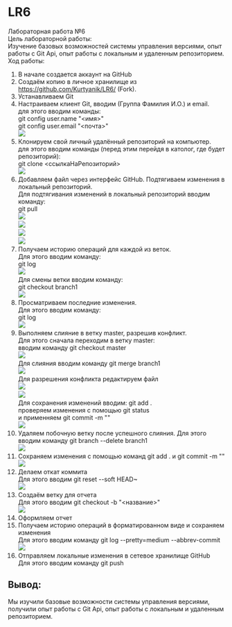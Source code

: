 # LR6
Лабораторная работа №6  
Цель лабораторной работы:  
Изучение базовых возможностей системы управления версиями, опыт работы с Git Api, опыт работы с локальным и удаленным репозиторием.
Ход работы:
1) В начале создается аккаунт на GitHub
2) Создаём копию в личное хранилище из https://github.com/Kurtyanik/LR6/ (Fork).
3) Устанавливаем Git
4) Настраиваем клиент Git, вводим (Группа Фамилия И.О.) и email.  
  для этого вводим команды:  
  git config user.name "<имя>"  
  git config user.email "<почта>"  
  ![](https://github.com/LorDanielle/LR6/blob/master/Screenshots/1.jpg)  
5) Клонируем свой личный удалённый репозиторий на компьютер.  
   для этого вводим команды (перед этим перейдя в католог, где будет репозиторий):  
   git clone <ссылкаНаРепозиторий>  
   ![](https://github.com/LorDanielle/LR6/blob/master/Screenshots/2.png)  
6) Добавляем файл через интерфейс GitHub. Подтягиваем изменения в локальный репозиторий.  
  Для подтягивания изменений в локальный репозиторий вводим команду:  
  git pull  
  ![](https://github.com/LorDanielle/LR6/blob/master/Screenshots/3.png)  
  ![](https://github.com/LorDanielle/LR6/blob/master/Screenshots/4.png)  
  ![](https://github.com/LorDanielle/LR6/blob/master/Screenshots/5.png)  
  ![](https://github.com/LorDanielle/LR6/blob/master/Screenshots/6.png)  
7) Получаем историю операций для каждой из веток.  
  Для этого вводим команду:  
  git log  
  ![](https://github.com/LorDanielle/LR6/blob/master/Screenshots/7.png)  
  Для смены ветки вводим команду:  
  git checkout branch1  
  ![](https://github.com/LorDanielle/LR6/blob/master/Screenshots/8.png)  
8) Просматриваем последние изменения.  
  Для этого вводим команду:  
  git log  
  ![](https://github.com/LorDanielle/LR6/blob/master/Screenshots/9.png)  
9) Выполняем слияние в ветку master, разрешив конфликт.  
  Для этого сначала переходим в ветку master:  
  вводим команду git checkout master  
  ![](https://github.com/LorDanielle/LR6/blob/master/Screenshots/10.png)  
  Для слияния вводим команду git merge branch1  
  ![](https://github.com/LorDanielle/LR6/blob/master/Screenshots/11.png)  
  Для разрешения конфликта редактируем файл  
  ![](https://github.com/LorDanielle/LR6/blob/master/Screenshots/12.png)  
  ![](https://github.com/LorDanielle/LR6/blob/master/Screenshots/13.png)  
  Для сохранения изменений вводим: git add .  
  проверяем изменения с помощью git status  
  и применняем git commit -m "<Massage>"  
  ![](https://github.com/LorDanielle/LR6/blob/master/Screenshots/14.png)  
10) Удаляем побочную ветку после успешного слияния. 
  Для этого вводим команду git branch --delete branch1  
  ![](https://github.com/LorDanielle/LR6/blob/master/Screenshots/14.png) 
11) Сохраняем изменения с помощью команд git add . и git commit -m "<Massage>"  
  ![](https://github.com/LorDanielle/LR6/blob/master/Screenshots/15.png)  
12) Делаем откат коммита  
  Для этого вводим git reset --soft HEAD~  
  ![](https://github.com/LorDanielle/LR6/blob/master/Screenshots/16.png)  
13) Создаём ветку для отчета  
  Для этого вводим git checkout -b "<название>"  
  ![](https://github.com/LorDanielle/LR6/blob/master/Screenshots/17.png)  
14) Оформляем отчет  
15) Получаем историю операций в форматированном виде и сохраняем изменения  
  Для этого вводим команду git log --pretty=medium --abbrev-commit  
  ![](https://github.com/LorDanielle/LR6/blob/master/Screenshots/18.png)  
16) Отправляем локальные изменения в сетевое хранилище GitHub  
  Для этого вводим команду git push  
## Вывод:  
Мы изучили базовые возможности системы управления версиями, получили опыт работы с Git Api, опыт работы с локальным и удаленным репозиторием. 
